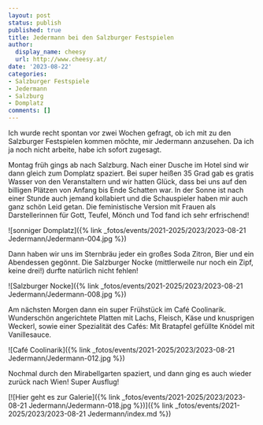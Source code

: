 ```yaml
---
layout: post
status: publish
published: true
title: Jedermann bei den Salzburger Festspielen
author:
  display_name: cheesy
  url: http://www.cheesy.at/
date: '2023-08-22'
categories:
- Salzburger Festspiele
- Jedermann
- Salzburg
- Domplatz
comments: []
---
```

Ich wurde recht spontan vor zwei Wochen gefragt, ob ich mit zu den Salzburger Festspielen kommen möchte, mir Jedermann anzusehen. Da ich ja noch nicht arbeite, habe ich sofort zugesagt.

Montag früh gings ab nach Salzburg. Nach einer Dusche im Hotel sind wir dann gleich zum Domplatz spaziert. Bei super heißen 35 Grad gab es gratis Wasser von den Veranstaltern und wir hatten Glück, dass bei uns auf den billigen Plätzen von Anfang bis Ende Schatten war. In der Sonne ist nach einer Stunde auch jemand kollabiert und die Schauspieler haben mir auch ganz schön Leid getan. Die feministische Version mit Frauen als Darstellerinnen für Gott, Teufel, Mönch und Tod fand ich sehr erfrischend!

![sonniger Domplatz]({% link _fotos/events/2021-2025/2023/2023-08-21 Jedermann/Jedermann-004.jpg %})

Dann haben wir uns im Sternbräu jeder ein großes Soda Zitron, Bier und ein Abendessen gegönnt. Die Salzburger Nocke (mittlerweile nur noch ein Zipf, keine drei!) durfte natürlich nicht fehlen!

![Salzburger Nocke]({% link _fotos/events/2021-2025/2023/2023-08-21 Jedermann/Jedermann-008.jpg %})

Am nächsten Morgen dann ein super Frühstück im Café Coolinarik. Wunderschön angerichtete Platten mit Lachs, Fleisch, Käse und knusprigen Weckerl, sowie einer Spezialität des Cafés: Mit Bratapfel gefüllte Knödel mit Vanillesauce.

![Café Coolinarik]({% link _fotos/events/2021-2025/2023/2023-08-21 Jedermann/Jedermann-012.jpg %})

Nochmal durch den Mirabellgarten spaziert, und dann ging es auch wieder zurück nach Wien! Super Ausflug!

[![Hier geht es zur Galerie]({% link _fotos/events/2021-2025/2023/2023-08-21 Jedermann/Jedermann-018.jpg %})]({% link _fotos/events/2021-2025/2023/2023-08-21 Jedermann/index.md %})

